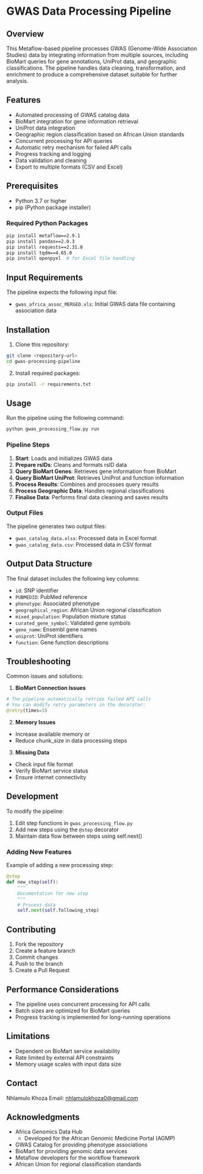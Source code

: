 # GWAS Data Processing Pipeline

## Overview
This Metaflow-based pipeline processes GWAS (Genome-Wide Association Studies) data by integrating information from multiple sources, including BioMart queries for gene annotations, UniProt data, and geographic classifications. The pipeline handles data cleaning, transformation, and enrichment to produce a comprehensive dataset suitable for further analysis.

## Features
- Automated processing of GWAS catalog data
- BioMart integration for gene information retrieval
- UniProt data integration
- Geographic region classification based on African Union standards
- Concurrent processing for API queries
- Automatic retry mechanism for failed API calls
- Progress tracking and logging
- Data validation and cleaning
- Export to multiple formats (CSV and Excel)

## Prerequisites
- Python 3.7 or higher
- pip (Python package installer)

### Required Python Packages
```bash
pip install metaflow==2.9.1
pip install pandas==2.0.3
pip install requests==2.31.0
pip install tqdm==4.65.0
pip install openpyxl  # for Excel file handling
```

## Input Requirements
The pipeline expects the following input file:
- `gwas_africa_assoc_MERGED.xls`: Initial GWAS data file containing association data

## Installation
1. Clone this repository:
```bash
git clone <repository-url>
cd gwas-processing-pipeline
```

2. Install required packages:
```bash
pip install -r requirements.txt
```

## Usage
Run the pipeline using the following command:
```bash
python gwas_processing_flow.py run
```

### Pipeline Steps
1. **Start**: Loads and initializes GWAS data
2. **Prepare rsIDs**: Cleans and formats rsID data
3. **Query BioMart Genes**: Retrieves gene information from BioMart
4. **Query BioMart UniProt**: Retrieves UniProt and function information
5. **Process Results**: Combines and processes query results
6. **Process Geographic Data**: Handles regional classifications
7. **Finalise Data**: Performs final data cleaning and saves results

### Output Files
The pipeline generates two output files:
- `gwas_catalog_data.xlsx`: Processed data in Excel format
- `gwas_catalog_data.csv`: Processed data in CSV format

## Output Data Structure
The final dataset includes the following key columns:
- `id`: SNP identifier
- `PUBMEDID`: PubMed reference
- `phenotype`: Associated phenotype
- `geographical_region`: African Union regional classification
- `mixed_population`: Population mixture status
- `curated_gene_symbol`: Validated gene symbols
- `gene_name`: Ensembl gene names
- `uniprot`: UniProt identifiers
- `function`: Gene function descriptions

## Troubleshooting
Common issues and solutions:

1. **BioMart Connection Issues**
```python
# The pipeline automatically retries failed API calls
# You can modify retry parameters in the decorator:
@retry(times=3)
```

2. **Memory Issues**
- Increase available memory or
- Reduce chunk_size in data processing steps

3. **Missing Data**
- Check input file format
- Verify BioMart service status
- Ensure internet connectivity

## Development
To modify the pipeline:

1. Edit step functions in `gwas_processing_flow.py`
2. Add new steps using the `@step` decorator
3. Maintain data flow between steps using self.next()

### Adding New Features
Example of adding a new processing step:
```python
@step
def new_step(self):
    """
    Documentation for new step
    """
    # Process data
    self.next(self.following_step)
```

## Contributing
1. Fork the repository
2. Create a feature branch
3. Commit changes
4. Push to the branch
5. Create a Pull Request

## Performance Considerations
- The pipeline uses concurrent processing for API calls
- Batch sizes are optimized for BioMart queries
- Progress tracking is implemented for long-running operations

## Limitations
- Dependent on BioMart service availability
- Rate limited by external API constraints
- Memory usage scales with input data size

## Contact
Nhlamulo Khoza
Email: nhlamulokhoza0@gmail.com

## Acknowledgments
- Africa Genomics Data Hub
    - Developed for the African Genomic Medicine Portal (AGMP)
- GWAS Catalog for providing phenotype associations
- BioMart for providing genomic data services
- Metaflow developers for the workflow framework
- African Union for regional classification standards

